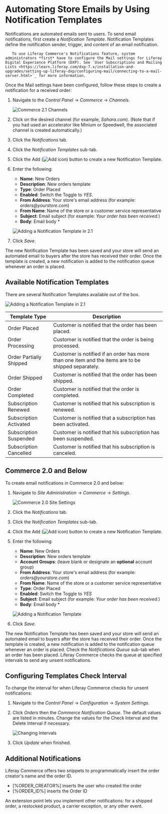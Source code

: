 # Automating Store Emails by Using Notification Templates

Notifications are automated emails sent to users. To send email notifications, first create a _Notification Template_. Notification Templates define the notification sender, trigger, and content of an email notification.

```note::
   To use Liferay Commerce's Notifications feature, system administrators *first* have to configure the Mail settings for Liferay Digital Experience Platform (DXP). See `User Subscriptions and Mailing Lists <https://learn.liferay.com/dxp-7.x/installation-and-upgrades/setting-up-liferay-dxp/configuring-mail/connecting-to-a-mail-server.html>`_ for more information.
```

Once the Mail settings have been configured, follow these steps to create a notification for a received order:

1. Navigate to the _Control Panel_ &rarr; _Commerce_ &rarr; _Channels_.

    ![Commerce 2.1 Channels](./automating-store-emails-by-using-notification-templates/images/05.png)

1. Click on the desired channel (for example, _Sahara.com_). (Note that if you had used an accelerator like Minium or Speedwell, the associated channel is created automatically.)
1. Click the _Notifications_ tab.
1. Click the _Notification Templates_ sub-tab.
1. Click the Add (![Add icon](../images/icon-add.png)) button to create a new Notification Template.
1. Enter the following:
    * **Name**: New Orders
    * **Description**: New orders template
    * **Type**: Order Placed
    * **Enabled**: Switch the Toggle to _YES_.
    * **From Address**: Your store's email address (for example: _orders@yourstore.com_)
    * **From Name**: Name of the store or a customer service representative
    * **Subject**: Email subject (for example: _Your order has been received._)
    * **Body**: Email body \*

    ![Adding a Notification Template in 2.1](./automating-store-emails-by-using-notification-templates/images/03.png)

1. Click _Save_.

The new Notification Template has been saved and your store will send an automated email to buyers after the store has received their order. Once the template is created, a new notification is added to the notification queue whenever an order is placed.

## Available Notification Templates

There are several Notification Templates available out of the box.

![Adding a Notification Template in 2.1](./automating-store-emails-by-using-notification-templates/images/04.png)

| Template Type | Description |
| --- | --- |
| Order Placed | Customer is notified that the order has been placed. |
| Order Processing | Customer is notified that the order is being processed. |
| Order Partially Shipped | Customer is notified if an order has more than one item and the items are to be shipped separately. |
| Order Shipped | Customer is notified that the order has been shipped. |
| Order Completed | Customer is notified that the order is completed. |
| Subscription Renewed | Customer is notified that his subscription is renewed. |
| Subscription Activated | Customer is notified that a subscription has been activated. |
| Subscription Suspended | Customer is notified that his subscription has been suspended. |
| Subscription Cancelled| Customer is notified that his subscription is canceled. |  

## Commerce 2.0 and Below

To create email notifications in Commerce 2.0 and below:

1. Navigate to _Site Administration_ → _Commerce_ → _Settings_.

    ![Commerce 2.0 Site Settings](./automating-store-emails-by-using-notification-templates/images/06.png)

1. Click the _Notifications_ tab.
1. Click the _Notification Templates_ sub-tab.
1. Click the Add (![Add icon](../images/icon-add.png)) button to create a new Notification Template.
1. Enter the following:
    * **Name**: New Orders
    * **Description**: New orders template
    * **Account Groups**: (leave blank or designate an **optional** account group)
    * **From Address**: Your store's email address (for example: _orders@yourstore.com_)
    * **From Name**: Name of the store or a customer service representative
    * **Type**: Order Placed
    * **Enabled**: Switch the Toggle to _YES_
    * **Subject**: Email subject (for example: _Your order has been received._)
    * **Body**: Email body \*

    ![Adding a Notification Template](./automating-store-emails-by-using-notification-templates/images/01.png)

1. Click _Save_.

The new Notification Template has been saved and your store will send an automated email to buyers after the store has received their order. Once the template is created, a new notification is added to the notification queue whenever an order is placed. Check the _Notifications Queue_ sub-tab when an order has been placed. Liferay Commerce checks the queue at specified intervals to send any unsent notifications.

## Configuring Templates Check Interval

To change the interval for when Liferay Commerce checks for unsent notifications:

1. Navigate to the _Control Panel_ → _Configuration_ → _System Settings_.
1. Click _Orders_ then the _Commerce Notification Queue_. The default values are listed in minutes. Change the values for the Check Interval and the Delete Interval if necessary.

    ![Changing Intervals](./automating-store-emails-by-using-notification-templates/images/02.png)

1. Click _Update_ when finished.

## Additional Notifications

Liferay Commerce offers two snippets to programmatically insert the order creator's name and the order ID.

* \[%ORDER_CREATOR%\] inserts the user who created the order
* \[%ORDER_ID%\] inserts the Order ID

An extension point lets you implement other notifications: for a shipped order, a restocked product, a carrier exception, or any other event.
